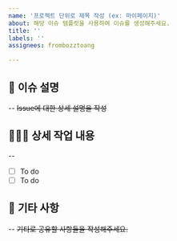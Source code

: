 ```yaml
---
name: '프로젝트 단위로 제목 작성 (ex: 마이페이지)'
about: 해당 이슈 템플릿을 사용하여 이슈를 생성해주세요.
title: ''
labels: ''
assignees: frombozztoang

---
```


## 🌊 **이슈 설명**
--
~~Issue에 대한 상세 설명을 작성~~

## 🏄🏻‍♂️ **상세 작업 내용**
--
- [ ] To do
- [ ] To do

## 💬 **기타 사항**
--
~~기타로 공유할 사항들을 작성해주세요.~~

